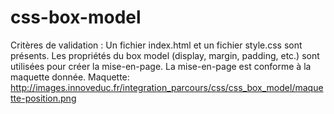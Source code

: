 # css-box-model
Critères de validation : Un fichier index.html et un fichier style.css sont présents.
Les propriétés du box model (display, margin, padding, etc.) sont utilisées pour créer la mise-en-page.
La mise-en-page est conforme à la maquette donnée.
Maquette: http://images.innoveduc.fr/integration_parcours/css/css_box_model/maquette-position.png
